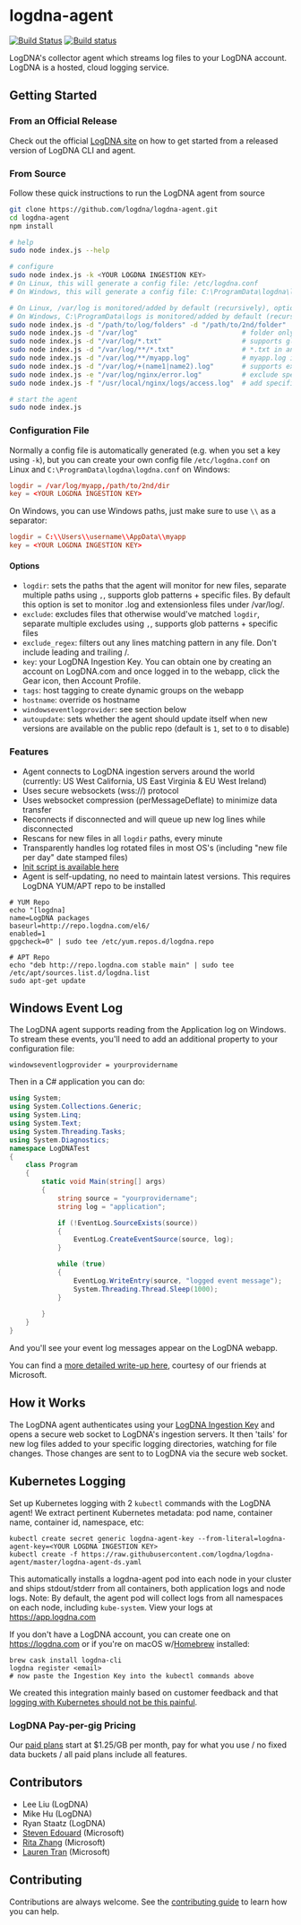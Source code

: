 # logdna-agent

[![Build Status](https://travis-ci.org/logdna/logdna-agent.svg?branch=master)](https://travis-ci.org/logdna/logdna-agent)
[![Build status](https://ci.appveyor.com/api/projects/status/mk5rb0uk6xkjxhk2/branch/master?svg=true)](https://ci.appveyor.com/project/mikehu/logdna-agent/branch/master)

LogDNA's collector agent which streams log files to your LogDNA account. LogDNA is a hosted, cloud logging service.

## Getting Started

### From an Official Release

Check out the official [LogDNA site](https://logdna.com/) on how to get started from a released version of LogDNA CLI and agent.

### From Source

Follow these quick instructions to run the LogDNA agent from source

```bash
git clone https://github.com/logdna/logdna-agent.git
cd logdna-agent
npm install

# help
sudo node index.js --help

# configure
sudo node index.js -k <YOUR LOGDNA INGESTION KEY>
# On Linux, this will generate a config file: /etc/logdna.conf
# On Windows, this will generate a config file: C:\ProgramData\logdna\logdna.conf

# On Linux, /var/log is monitored/added by default (recursively), optionally specify more folders
# On Windows, C:\ProgramData\logs is monitored/added by default (recursively), optionally specify more folders
sudo node index.js -d "/path/to/log/folders" -d "/path/to/2nd/folder"
sudo node index.js -d "/var/log"                          # folder only assumes *.log + extensionless files
sudo node index.js -d "/var/log/*.txt"                    # supports glob patterns
sudo node index.js -d "/var/log/**/*.txt"                 # *.txt in any subfolder
sudo node index.js -d "/var/log/**/myapp.log"             # myapp.log in any subfolder
sudo node index.js -d "/var/log/+(name1|name2).log"       # supports extended glob patterns
sudo node index.js -e "/var/log/nginx/error.log"          # exclude specific files from -d
sudo node index.js -f "/usr/local/nginx/logs/access.log"  # add specific files

# start the agent
sudo node index.js
```

### Configuration File

Normally a config file is automatically generated (e.g. when you set a key using `-k`), but you can create your own config file `/etc/logdna.conf` on Linux and `C:\ProgramData\logdna\logdna.conf` on Windows:

```conf
logdir = /var/log/myapp,/path/to/2nd/dir
key = <YOUR LOGDNA INGESTION KEY>
```
On Windows, you can use Windows paths, just make sure to use `\\` as a separator:

```conf
logdir = C:\\Users\\username\\AppData\\myapp
key = <YOUR LOGDNA INGESTION KEY>
```

#### Options
* `logdir`: sets the paths that the agent will monitor for new files, separate multiple paths using `,`, supports glob patterns + specific files. By default this option is set to monitor .log and extensionless files under /var/log/.
* `exclude`: excludes files that otherwise would've matched `logdir`, separate multiple excludes using `,`, supports glob patterns + specific files
* `exclude_regex`: filters out any lines matching pattern in any file. Don't include leading and trailing /.
* `key`: your LogDNA Ingestion Key. You can obtain one by creating an account on LogDNA.com and once logged in to the webapp, click the Gear icon, then Account Profile.
* `tags`: host tagging to create dynamic groups on the webapp
* `hostname`: override os hostname
* `windowseventlogprovider`: see section below
* `autoupdate`: sets whether the agent should update itself when new versions are available on the public repo (default is `1`, set to `0` to disable)

### Features
* Agent connects to LogDNA ingestion servers around the world (currently: US West California, US East Virginia & EU West Ireland)
* Uses secure websockets (wss://) protocol
* Uses websocket compression (perMessageDeflate) to minimize data transfer
* Reconnects if disconnected and will queue up new log lines while disconnected
* Rescans for new files in all `logdir` paths, every minute
* Transparently handles log rotated files in most OS's (including "new file per day" date stamped files)
* [Init script is available here](https://github.com/logdna/logdna-agent/blob/master/scripts/init-script)
* Agent is self-updating, no need to maintain latest versions. This requires LogDNA YUM/APT repo to be installed
```
# YUM Repo
echo "[logdna]
name=LogDNA packages
baseurl=http://repo.logdna.com/el6/
enabled=1
gpgcheck=0" | sudo tee /etc/yum.repos.d/logdna.repo

# APT Repo
echo "deb http://repo.logdna.com stable main" | sudo tee /etc/apt/sources.list.d/logdna.list
sudo apt-get update
```

## Windows Event Log

The LogDNA agent supports reading from the Application log on Windows. To stream these events, you'll need to add an additional property to your configuration file:

```
windowseventlogprovider = yourprovidername
```

Then in a C# application you can do:

```cs
using System;
using System.Collections.Generic;
using System.Linq;
using System.Text;
using System.Threading.Tasks;
using System.Diagnostics;
namespace LogDNATest
{
    class Program
    {
        static void Main(string[] args)
        {
            string source = "yourprovidername";
            string log = "application";

            if (!EventLog.SourceExists(source))
            {
                EventLog.CreateEventSource(source, log);
            }

            while (true)
            {
                EventLog.WriteEntry(source, "logged event message");
                System.Threading.Thread.Sleep(1000);
            }
                
        }
    }
}
```

And you'll see your event log messages appear on the LogDNA webapp.

You can find a [more detailed write-up here](http://partnercatalyst.azurewebsites.net/pulls/189/2016/03/22/Open-Sourcing-LogDNA-Client.html), courtesy of our friends at Microsoft.

## How it Works

The LogDNA agent authenticates using your [LogDNA Ingestion Key](https://app.logdna.com/manage/profile) and opens a secure web socket to LogDNA's ingestion servers. It then 'tails' for new log files added to your specific logging directories, watching for file changes. Those changes are sent to to LogDNA via the secure web socket.

## Kubernetes Logging

Set up Kubernetes logging with 2 `kubectl` commands with the LogDNA agent! We extract pertinent Kubernetes metadata: pod name, container name, container id, namespace, etc:

```
kubectl create secret generic logdna-agent-key --from-literal=logdna-agent-key=<YOUR LOGDNA INGESTION KEY>
kubectl create -f https://raw.githubusercontent.com/logdna/logdna-agent/master/logdna-agent-ds.yaml
```

This automatically installs a logdna-agent pod into each node in your cluster and ships stdout/stderr from all containers, both application logs and node logs. Note: By default, the agent pod will collect logs from all namespaces on each node, including `kube-system`. View your logs at https://app.logdna.com

If you don't have a LogDNA account, you can create one on https://logdna.com or if you're on macOS w/[Homebrew](https://brew.sh) installed:

```
brew cask install logdna-cli
logdna register <email>
# now paste the Ingestion Key into the kubectl commands above
```

We created this integration mainly based on customer feedback and that [logging with Kubernetes should not be this painful](https://blog.logdna.com/2017/03/14/logging-with-kubernetes-should-not-be-this-painful/).

### LogDNA Pay-per-gig Pricing

Our [paid plans](https://logdna.com/#pricing) start at $1.25/GB per month, pay for what you use / no fixed data buckets / all paid plans include all features.

## Contributors

* Lee Liu (LogDNA)
* Mike Hu (LogDNA)
* Ryan Staatz (LogDNA)
* [Steven Edouard](https://github.com/sedouard) (Microsoft)
* [Rita Zhang](https://github.com/ritazh) (Microsoft)
* [Lauren Tran](https://github.com/laurentran) (Microsoft)

## Contributing

Contributions are always welcome. See the [contributing guide](/CONTRIBUTING.md) to learn how you can help.
